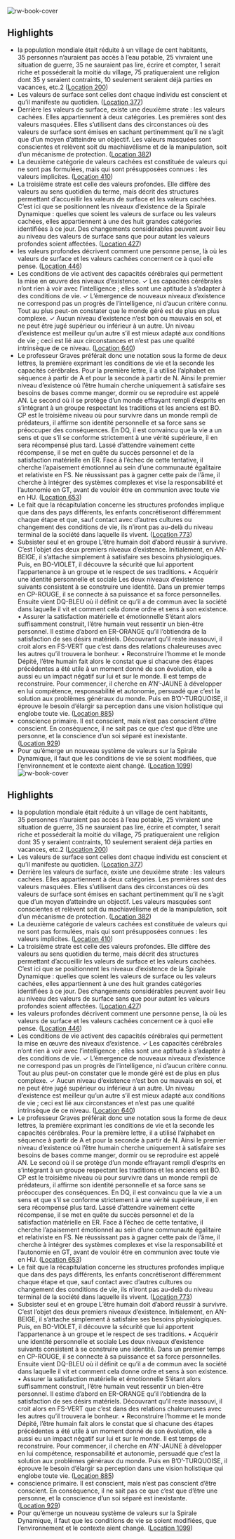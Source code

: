 ![rw-book-cover](https://m.media-amazon.com/images/I/71-Jb0V6LaL._SY160.jpg)

## Highlights
- la population mondiale était réduite à un village de cent habitants, 35 personnes n’auraient pas accès à l’eau potable, 25 vivraient une situation de guerre, 35 ne sauraient pas lire, écrire et compter, 1 serait riche et posséderait la moitié du village, 75 pratiqueraient une religion dont 35 y seraient contraints, 10 seulement seraient déjà parties en vacances, etc.2 ([Location 200](https://readwise.io/to_kindle?action=open&asin=B07PRSBPF2&location=200))
- Les valeurs de surface sont celles dont chaque individu est conscient et qu’il manifeste au quotidien. ([Location 377](https://readwise.io/to_kindle?action=open&asin=B07PRSBPF2&location=377))
- Derrière les valeurs de surface, existe une deuxième strate : les valeurs cachées. Elles appartiennent à deux catégories. Les premières sont des valeurs masquées. Elles s’utilisent dans des circonstances où des valeurs de surface sont émises en sachant pertinemment qu’il ne s’agit que d’un moyen d’atteindre un objectif. Les valeurs masquées sont conscientes et relèvent soit du machiavélisme et de la manipulation, soit d’un mécanisme de protection. ([Location 382](https://readwise.io/to_kindle?action=open&asin=B07PRSBPF2&location=382))
- La deuxième catégorie de valeurs cachées est constituée de valeurs qui ne sont pas formulées, mais qui sont présupposées connues : les valeurs implicites. ([Location 410](https://readwise.io/to_kindle?action=open&asin=B07PRSBPF2&location=410))
- La troisième strate est celle des valeurs profondes. Elle diffère des valeurs au sens quotidien du terme, mais décrit des structures permettant d’accueillir les valeurs de surface et les valeurs cachées. C’est ici que se positionnent les niveaux d’existence de la Spirale Dynamique : quelles que soient les valeurs de surface ou les valeurs cachées, elles appartiennent à une des huit grandes catégories identifiées à ce jour. Des changements considérables peuvent avoir lieu au niveau des valeurs de surface sans que pour autant les valeurs profondes soient affectées. ([Location 427](https://readwise.io/to_kindle?action=open&asin=B07PRSBPF2&location=427))
- les valeurs profondes décrivent comment une personne pense, là où les valeurs de surface et les valeurs cachées concernent ce à quoi elle pense. ([Location 446](https://readwise.io/to_kindle?action=open&asin=B07PRSBPF2&location=446))
- Les conditions de vie activent des capacités cérébrales qui permettent la mise en œuvre des niveaux d’existence. ✓ Les capacités cérébrales n’ont rien à voir avec l’intelligence ; elles sont une aptitude à s’adapter à des conditions de vie. ✓ L’émergence de nouveaux niveaux d’existence ne correspond pas un progrès de l’intelligence, ni d’aucun critère connu. Tout au plus peut-on constater que le monde géré est de plus en plus complexe. ✓ Aucun niveau d’existence n’est bon ou mauvais en soi, et ne peut être jugé supérieur ou inférieur à un autre. Un niveau d’existence est meilleur qu’un autre s’il est mieux adapté aux conditions de vie ; ceci est lié aux circonstances et n’est pas une qualité intrinsèque de ce niveau. ([Location 640](https://readwise.io/to_kindle?action=open&asin=B07PRSBPF2&location=640))
- Le professeur Graves préférait donc une notation sous la forme de deux lettres, la première exprimant les conditions de vie et la seconde les capacités cérébrales. Pour la première lettre, il a utilisé l’alphabet en séquence à partir de A et pour la seconde à partir de N. Ainsi le premier niveau d’existence où l’être humain cherche uniquement à satisfaire ses besoins de bases comme manger, dormir ou se reproduire est appelé AN. Le second où il se protège d’un monde effrayant rempli d’esprits en s’intégrant à un groupe respectant les traditions et les anciens est BO. CP est le troisième niveau où pour survivre dans un monde rempli de prédateurs, il affirme son identité personnelle et sa force sans se préoccuper des conséquences. En DQ, il est convaincu que la vie a un sens et que s’il se conforme strictement à une vérité supérieure, il en sera récompensé plus tard. Lassé d’attendre vainement cette récompense, il se met en quête du succès personnel et de la satisfaction matérielle en ER. Face à l’échec de cette tentative, il cherche l’apaisement émotionnel au sein d’une communauté égalitaire et relativiste en FS. Ne réussissant pas à gagner cette paix de l’âme, il cherche à intégrer des systèmes complexes et vise la responsabilité et l’autonomie en GT, avant de vouloir être en communion avec toute vie en HU. ([Location 653](https://readwise.io/to_kindle?action=open&asin=B07PRSBPF2&location=653))
- Le fait que la récapitulation concerne les structures profondes implique que dans des pays différents, les enfants concrétiseront différemment chaque étape et que, sauf contact avec d’autres cultures ou changement des conditions de vie, ils n’iront pas au-delà du niveau terminal de la société dans laquelle ils vivent. ([Location 773](https://readwise.io/to_kindle?action=open&asin=B07PRSBPF2&location=773))
- Subsister seul et en groupe L’être humain doit d’abord réussir à survivre. C’est l’objet des deux premiers niveaux d’existence. Initialement, en AN-BEIGE, il s’attache simplement à satisfaire ses besoins physiologiques. Puis, en BO-VIOLET, il découvre la sécurité que lui apportent l’appartenance à un groupe et le respect de ses traditions. • Acquérir une identité personnelle et sociale Les deux niveaux d’existence suivants consistent à se construire une identité. Dans un premier temps en CP-ROUGE, il se connecte à sa puissance et sa force personnelles. Ensuite vient DQ-BLEU où il définit ce qu’il a de commun avec la société dans laquelle il vit et comment cela donne ordre et sens à son existence. • Assurer la satisfaction matérielle et émotionnelle S’étant alors suffisamment construit, l’être humain veut ressentir un bien-être personnel. Il estime d’abord en ER-ORANGE qu’il l’obtiendra de la satisfaction de ses désirs matériels. Découvrant qu’il reste inassouvi, il croit alors en FS-VERT que c’est dans des relations chaleureuses avec les autres qu’il trouvera le bonheur. • Reconstruire l’homme et le monde Dépité, l’être humain fait alors le constat que si chacune des étapes précédentes a été utile à un moment donné de son évolution, elle a aussi eu un impact négatif sur lui et sur le monde. Il est temps de reconstruire. Pour commencer, il cherche en A’N’-JAUNE à développer en lui compétence, responsabilité et autonomie, persuadé que c’est la solution aux problèmes généraux du monde. Puis en B’O’-TURQUOISE, il éprouve le besoin d’élargir sa perception dans une vision holistique qui englobe toute vie. ([Location 885](https://readwise.io/to_kindle?action=open&asin=B07PRSBPF2&location=885))
- conscience primaire. Il est conscient, mais n’est pas conscient d’être conscient. En conséquence, il ne sait pas ce que c’est que d’être une personne, et la conscience d’un soi séparé est inexistante. ([Location 929](https://readwise.io/to_kindle?action=open&asin=B07PRSBPF2&location=929))
- Pour qu’émerge un nouveau système de valeurs sur la Spirale Dynamique, il faut que les conditions de vie se soient modifiées, que l’environnement et le contexte aient changé. ([Location 1099](https://readwise.io/to_kindle?action=open&asin=B07PRSBPF2&location=1099))
![rw-book-cover](https://m.media-amazon.com/images/I/71-Jb0V6LaL._SY160.jpg)

## Highlights
- la population mondiale était réduite à un village de cent habitants, 35 personnes n’auraient pas accès à l’eau potable, 25 vivraient une situation de guerre, 35 ne sauraient pas lire, écrire et compter, 1 serait riche et posséderait la moitié du village, 75 pratiqueraient une religion dont 35 y seraient contraints, 10 seulement seraient déjà parties en vacances, etc.2 ([Location 200](https://readwise.io/to_kindle?action=open&asin=B07PRSBPF2&location=200))
- Les valeurs de surface sont celles dont chaque individu est conscient et qu’il manifeste au quotidien. ([Location 377](https://readwise.io/to_kindle?action=open&asin=B07PRSBPF2&location=377))
- Derrière les valeurs de surface, existe une deuxième strate : les valeurs cachées. Elles appartiennent à deux catégories. Les premières sont des valeurs masquées. Elles s’utilisent dans des circonstances où des valeurs de surface sont émises en sachant pertinemment qu’il ne s’agit que d’un moyen d’atteindre un objectif. Les valeurs masquées sont conscientes et relèvent soit du machiavélisme et de la manipulation, soit d’un mécanisme de protection. ([Location 382](https://readwise.io/to_kindle?action=open&asin=B07PRSBPF2&location=382))
- La deuxième catégorie de valeurs cachées est constituée de valeurs qui ne sont pas formulées, mais qui sont présupposées connues : les valeurs implicites. ([Location 410](https://readwise.io/to_kindle?action=open&asin=B07PRSBPF2&location=410))
- La troisième strate est celle des valeurs profondes. Elle diffère des valeurs au sens quotidien du terme, mais décrit des structures permettant d’accueillir les valeurs de surface et les valeurs cachées. C’est ici que se positionnent les niveaux d’existence de la Spirale Dynamique : quelles que soient les valeurs de surface ou les valeurs cachées, elles appartiennent à une des huit grandes catégories identifiées à ce jour. Des changements considérables peuvent avoir lieu au niveau des valeurs de surface sans que pour autant les valeurs profondes soient affectées. ([Location 427](https://readwise.io/to_kindle?action=open&asin=B07PRSBPF2&location=427))
- les valeurs profondes décrivent comment une personne pense, là où les valeurs de surface et les valeurs cachées concernent ce à quoi elle pense. ([Location 446](https://readwise.io/to_kindle?action=open&asin=B07PRSBPF2&location=446))
- Les conditions de vie activent des capacités cérébrales qui permettent la mise en œuvre des niveaux d’existence. ✓ Les capacités cérébrales n’ont rien à voir avec l’intelligence ; elles sont une aptitude à s’adapter à des conditions de vie. ✓ L’émergence de nouveaux niveaux d’existence ne correspond pas un progrès de l’intelligence, ni d’aucun critère connu. Tout au plus peut-on constater que le monde géré est de plus en plus complexe. ✓ Aucun niveau d’existence n’est bon ou mauvais en soi, et ne peut être jugé supérieur ou inférieur à un autre. Un niveau d’existence est meilleur qu’un autre s’il est mieux adapté aux conditions de vie ; ceci est lié aux circonstances et n’est pas une qualité intrinsèque de ce niveau. ([Location 640](https://readwise.io/to_kindle?action=open&asin=B07PRSBPF2&location=640))
- Le professeur Graves préférait donc une notation sous la forme de deux lettres, la première exprimant les conditions de vie et la seconde les capacités cérébrales. Pour la première lettre, il a utilisé l’alphabet en séquence à partir de A et pour la seconde à partir de N. Ainsi le premier niveau d’existence où l’être humain cherche uniquement à satisfaire ses besoins de bases comme manger, dormir ou se reproduire est appelé AN. Le second où il se protège d’un monde effrayant rempli d’esprits en s’intégrant à un groupe respectant les traditions et les anciens est BO. CP est le troisième niveau où pour survivre dans un monde rempli de prédateurs, il affirme son identité personnelle et sa force sans se préoccuper des conséquences. En DQ, il est convaincu que la vie a un sens et que s’il se conforme strictement à une vérité supérieure, il en sera récompensé plus tard. Lassé d’attendre vainement cette récompense, il se met en quête du succès personnel et de la satisfaction matérielle en ER. Face à l’échec de cette tentative, il cherche l’apaisement émotionnel au sein d’une communauté égalitaire et relativiste en FS. Ne réussissant pas à gagner cette paix de l’âme, il cherche à intégrer des systèmes complexes et vise la responsabilité et l’autonomie en GT, avant de vouloir être en communion avec toute vie en HU. ([Location 653](https://readwise.io/to_kindle?action=open&asin=B07PRSBPF2&location=653))
- Le fait que la récapitulation concerne les structures profondes implique que dans des pays différents, les enfants concrétiseront différemment chaque étape et que, sauf contact avec d’autres cultures ou changement des conditions de vie, ils n’iront pas au-delà du niveau terminal de la société dans laquelle ils vivent. ([Location 773](https://readwise.io/to_kindle?action=open&asin=B07PRSBPF2&location=773))
- Subsister seul et en groupe L’être humain doit d’abord réussir à survivre. C’est l’objet des deux premiers niveaux d’existence. Initialement, en AN-BEIGE, il s’attache simplement à satisfaire ses besoins physiologiques. Puis, en BO-VIOLET, il découvre la sécurité que lui apportent l’appartenance à un groupe et le respect de ses traditions. • Acquérir une identité personnelle et sociale Les deux niveaux d’existence suivants consistent à se construire une identité. Dans un premier temps en CP-ROUGE, il se connecte à sa puissance et sa force personnelles. Ensuite vient DQ-BLEU où il définit ce qu’il a de commun avec la société dans laquelle il vit et comment cela donne ordre et sens à son existence. • Assurer la satisfaction matérielle et émotionnelle S’étant alors suffisamment construit, l’être humain veut ressentir un bien-être personnel. Il estime d’abord en ER-ORANGE qu’il l’obtiendra de la satisfaction de ses désirs matériels. Découvrant qu’il reste inassouvi, il croit alors en FS-VERT que c’est dans des relations chaleureuses avec les autres qu’il trouvera le bonheur. • Reconstruire l’homme et le monde Dépité, l’être humain fait alors le constat que si chacune des étapes précédentes a été utile à un moment donné de son évolution, elle a aussi eu un impact négatif sur lui et sur le monde. Il est temps de reconstruire. Pour commencer, il cherche en A’N’-JAUNE à développer en lui compétence, responsabilité et autonomie, persuadé que c’est la solution aux problèmes généraux du monde. Puis en B’O’-TURQUOISE, il éprouve le besoin d’élargir sa perception dans une vision holistique qui englobe toute vie. ([Location 885](https://readwise.io/to_kindle?action=open&asin=B07PRSBPF2&location=885))
- conscience primaire. Il est conscient, mais n’est pas conscient d’être conscient. En conséquence, il ne sait pas ce que c’est que d’être une personne, et la conscience d’un soi séparé est inexistante. ([Location 929](https://readwise.io/to_kindle?action=open&asin=B07PRSBPF2&location=929))
- Pour qu’émerge un nouveau système de valeurs sur la Spirale Dynamique, il faut que les conditions de vie se soient modifiées, que l’environnement et le contexte aient changé. ([Location 1099](https://readwise.io/to_kindle?action=open&asin=B07PRSBPF2&location=1099))
